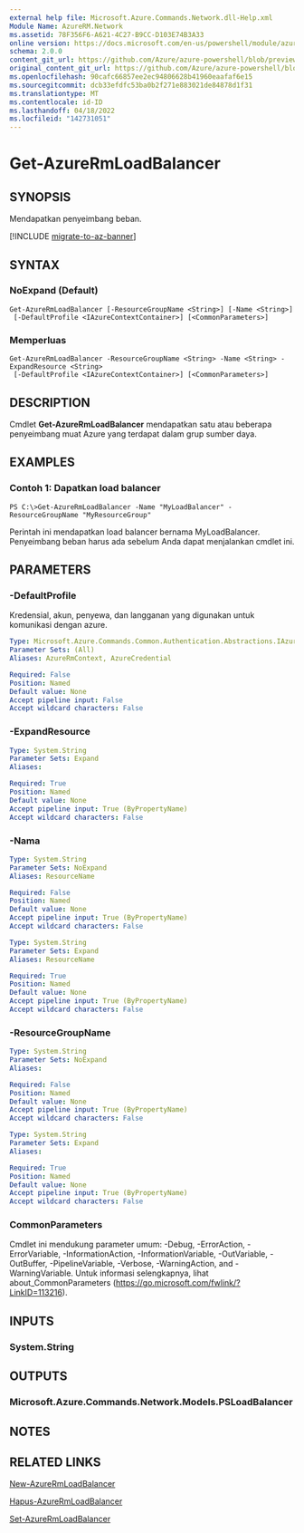 ```yaml
---
external help file: Microsoft.Azure.Commands.Network.dll-Help.xml
Module Name: AzureRM.Network
ms.assetid: 78F356F6-A621-4C27-B9CC-D103E74B3A33
online version: https://docs.microsoft.com/en-us/powershell/module/azurerm.network/get-azurermloadbalancer
schema: 2.0.0
content_git_url: https://github.com/Azure/azure-powershell/blob/preview/src/ResourceManager/Network/Commands.Network/help/Get-AzureRmLoadBalancer.md
original_content_git_url: https://github.com/Azure/azure-powershell/blob/preview/src/ResourceManager/Network/Commands.Network/help/Get-AzureRmLoadBalancer.md
ms.openlocfilehash: 90cafc66857ee2ec94806628b41960eaafaf6e15
ms.sourcegitcommit: dcb33efdfc53ba0b2f271e883021de84878d1f31
ms.translationtype: MT
ms.contentlocale: id-ID
ms.lasthandoff: 04/18/2022
ms.locfileid: "142731051"
---
```

# Get-AzureRmLoadBalancer

## SYNOPSIS
Mendapatkan penyeimbang beban.

[!INCLUDE [migrate-to-az-banner](../../includes/migrate-to-az-banner.md)]

## SYNTAX

### NoExpand (Default)
```
Get-AzureRmLoadBalancer [-ResourceGroupName <String>] [-Name <String>]
 [-DefaultProfile <IAzureContextContainer>] [<CommonParameters>]
```

### Memperluas
```
Get-AzureRmLoadBalancer -ResourceGroupName <String> -Name <String> -ExpandResource <String>
 [-DefaultProfile <IAzureContextContainer>] [<CommonParameters>]
```

## DESCRIPTION
Cmdlet **Get-AzureRmLoadBalancer** mendapatkan satu atau beberapa penyeimbang muat Azure yang terdapat dalam grup sumber daya.

## EXAMPLES

### Contoh 1: Dapatkan load balancer
```
PS C:\>Get-AzureRmLoadBalancer -Name "MyLoadBalancer" -ResourceGroupName "MyResourceGroup"
```

Perintah ini mendapatkan load balancer bernama MyLoadBalancer.
Penyeimbang beban harus ada sebelum Anda dapat menjalankan cmdlet ini.

## PARAMETERS

### -DefaultProfile
Kredensial, akun, penyewa, dan langganan yang digunakan untuk komunikasi dengan azure.

```yaml
Type: Microsoft.Azure.Commands.Common.Authentication.Abstractions.IAzureContextContainer
Parameter Sets: (All)
Aliases: AzureRmContext, AzureCredential

Required: False
Position: Named
Default value: None
Accept pipeline input: False
Accept wildcard characters: False
```

### -ExpandResource
```yaml
Type: System.String
Parameter Sets: Expand
Aliases:

Required: True
Position: Named
Default value: None
Accept pipeline input: True (ByPropertyName)
Accept wildcard characters: False
```

### -Nama
```yaml
Type: System.String
Parameter Sets: NoExpand
Aliases: ResourceName

Required: False
Position: Named
Default value: None
Accept pipeline input: True (ByPropertyName)
Accept wildcard characters: False
```

```yaml
Type: System.String
Parameter Sets: Expand
Aliases: ResourceName

Required: True
Position: Named
Default value: None
Accept pipeline input: True (ByPropertyName)
Accept wildcard characters: False
```

### -ResourceGroupName
```yaml
Type: System.String
Parameter Sets: NoExpand
Aliases:

Required: False
Position: Named
Default value: None
Accept pipeline input: True (ByPropertyName)
Accept wildcard characters: False
```

```yaml
Type: System.String
Parameter Sets: Expand
Aliases:

Required: True
Position: Named
Default value: None
Accept pipeline input: True (ByPropertyName)
Accept wildcard characters: False
```

### CommonParameters
Cmdlet ini mendukung parameter umum: -Debug, -ErrorAction, -ErrorVariable, -InformationAction, -InformationVariable, -OutVariable, -OutBuffer, -PipelineVariable, -Verbose, -WarningAction, and -WarningVariable. Untuk informasi selengkapnya, lihat about_CommonParameters (https://go.microsoft.com/fwlink/?LinkID=113216).

## INPUTS

### System.String

## OUTPUTS

### Microsoft.Azure.Commands.Network.Models.PSLoadBalancer

## NOTES

## RELATED LINKS

[New-AzureRmLoadBalancer](./New-AzureRmLoadBalancer.md)

[Hapus-AzureRmLoadBalancer](./Remove-AzureRmLoadBalancer.md)

[Set-AzureRmLoadBalancer](./Set-AzureRmLoadBalancer.md)


